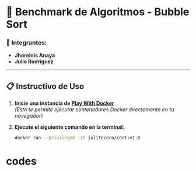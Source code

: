 # 🚀 Benchmark de Algoritmos - Bubble Sort

### 👥 **Integrantes:**
- **Jhoreinis Anaya**  
- **Julio Rodríguez**

---

## 📋 **Instructivo de Uso**

1. **Inicie una instancia de [Play With Docker](https://labs.play-with-docker.com/)**  
   *(Esto te permite ejecutar contenedores Docker directamente en tu navegador)*  

2. **Ejecute el siguiente comando en la terminal:**  
   ```bash
   docker run --privileged -it julitocero/cont:v1.0
# codes
